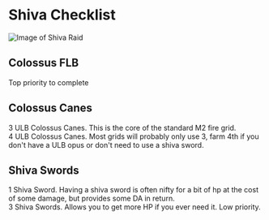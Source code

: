 # Shiva Checklist
![Image of Shiva Raid](https://gbf.wiki/images/7/73/BattleRaid_Shiva_Impossible.png)
## Colossus FLB
Top priority to complete

## Colossus Canes
3 ULB Colossus Canes. This is the core of the standard M2 fire grid.  
4 ULB Colossus Canes. Most grids will probably only use 3, farm 4th if you don't have a ULB opus or don't need to use a shiva sword.  

## Shiva Swords
1 Shiva Sword. Having a shiva sword is often nifty for a bit of hp at the cost of some damage, but provides some DA in return.  
3 Shiva Swords. Allows you to get more HP if you ever need it. Low priority.  
